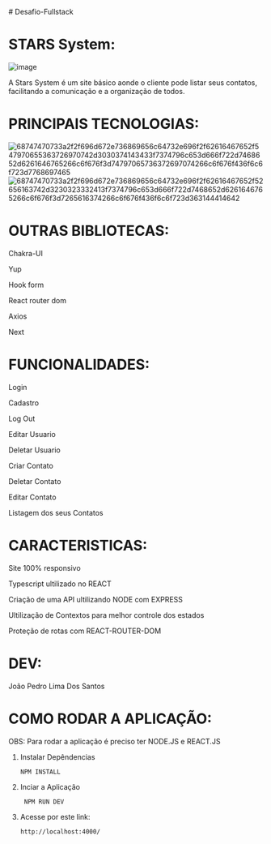 
﻿# Desafio-Fullstack

# STARS System: 


![image](https://user-images.githubusercontent.com/100230592/236235765-aebd724a-5fdc-4b48-8741-481a889d43e0.png)


A Stars System é um site básico aonde o cliente pode listar seus contatos, facilitando a comunicação e a organização de todos.


# PRINCIPAIS TECNOLOGIAS: 


![68747470733a2f2f696d672e736869656c64732e696f2f62616467652f547970655363726970742d3030374143433f7374796c653d666f722d7468652d6261646765266c6f676f3d74797065736372697074266c6f676f436f6c6f723d7768697465](https://user-images.githubusercontent.com/100230592/235927516-5db68e80-5098-4f35-99d5-623551322935.svg)
![68747470733a2f2f696d672e736869656c64732e696f2f62616467652f52656163742d3230323332413f7374796c653d666f722d7468652d6261646765266c6f676f3d7265616374266c6f676f436f6c6f723d363144414642](https://user-images.githubusercontent.com/100230592/235927530-bb8a5815-4589-4258-83b5-251ff8159d6d.svg)

# OUTRAS BIBLIOTECAS: 
  Chakra-UI
  
  Yup
  
  Hook form
  
  React router dom
  
  Axios
  
  Next

# FUNCIONALIDADES: 

  Login
  
  Cadastro
  
  Log Out
  
  Editar Usuario
  
  Deletar Usuario
  
  Criar Contato
  
  Deletar Contato
  
  Editar Contato
  
  Listagem dos seus Contatos

  
  # CARACTERISTICAS: 
  
   Site 100% responsivo
  
   Typescript ultilizado no REACT
   
   Criação de uma API ultilizando NODE com EXPRESS
   
   Ultilização de Contextos para melhor controle dos estados
   
   Proteção de rotas com REACT-ROUTER-DOM
  
  # DEV: 
  
   João Pedro Lima Dos Santos
  
  # COMO RODAR A APLICAÇÃO: 
  
  OBS: Para rodar a aplicação é preciso ter NODE.JS e REACT.JS
  
   1. Instalar Depêndencias 
  
          NPM INSTALL   
          
   2. Inciar a Aplicação
   
           NPM RUN DEV
   
   3. Acesse por este link: 
          
          http://localhost:4000/
   
  








